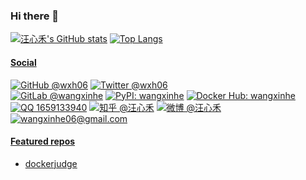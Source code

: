 <!-- markdownlint-disable MD041 -->

### Hi there 👋

<!--
**wxh06/wxh06** is a ✨ _special_ ✨ repository because its `README.md` (this file) appears on your GitHub profile.

Here are some ideas to get you started:

- 🔭 I’m currently working on ...
- 🌱 I’m currently learning ...
- 👯 I’m looking to collaborate on ...
- 🤔 I’m looking for help with ...
- 💬 Ask me about ...
- 📫 How to reach me: ...
- 😄 Pronouns: ...
- ⚡ Fun fact: ...
-->

[![汪心禾's GitHub stats](https://github-readme-stats.vercel.app/api?username=wxh06&count_private=true&show_icons=true)](https://github.com/anuraghazra/github-readme-stats)
[![Top Langs](https://github-readme-stats.vercel.app/api/top-langs/?username=wxh06&hide=ruby&layout=compact)](https://github.com/anuraghazra/github-readme-stats)

#### [Social](https://wxh06.github.io)
[![GitHub @wxh06](https://img.shields.io/github/followers/wxh06?label=GitHub%20@wxh06&style=social)](https://github.com/wxh06)
[![Twitter @wxh06](https://img.shields.io/twitter/follow/wxh06?label=Twitter%20@wxh06&style=social)](https://twitter.com/wxh06)
<br />
[![GitLab @wangxinhe](https://img.shields.io/static/v1?logo=gitlab&label=GitLab&message=wangxinhe)](https://gitlab.com/wangxinhe)
[![PyPI: wangxinhe](https://img.shields.io/static/v1?logo=pypi&label=PyPI&message=wangxinhe)](https://pypi.org/user/wangxinhe/)
[![Docker Hub: wangxinhe](https://img.shields.io/static/v1?logo=docker&label=Docker%20Hub&message=wangxinhe)](https://hub.docker.com/u/wangxinhe)
[![QQ 1659133940](https://img.shields.io/static/v1?logo=tencent-qq&label=QQ&message=1659133940)](https://wpa.qq.com/msgrd?uin=1659133940)
[![知乎 @汪心禾](https://img.shields.io/static/v1?logo=zhihu&label=%E7%9F%A5%E4%B9%8E&message=@%E6%B1%AA%E5%BF%83%E7%A6%BE)](https://www.zhihu.com/people/wangxinhe-2006)
[![微博 @汪心禾](https://img.shields.io/static/v1?logo=sina-weibo&label=%E5%BE%AE%E5%8D%9A&message=@%E6%B1%AA%E5%BF%83%E7%A6%BE)](https://weibo.com/wxh2006)
[![wangxinhe06@gmail.com](https://img.shields.io/static/v1?logo=gmail&label=Gmail&message=wangxinhe06@gmail.com)](mailto:wangxinhe06@gmail.com)

#### [Featured repos](https://github.com/wxh06?tab=repositories)
- [dockerjudge](https://github.com/wxh06/dockerjudge)
